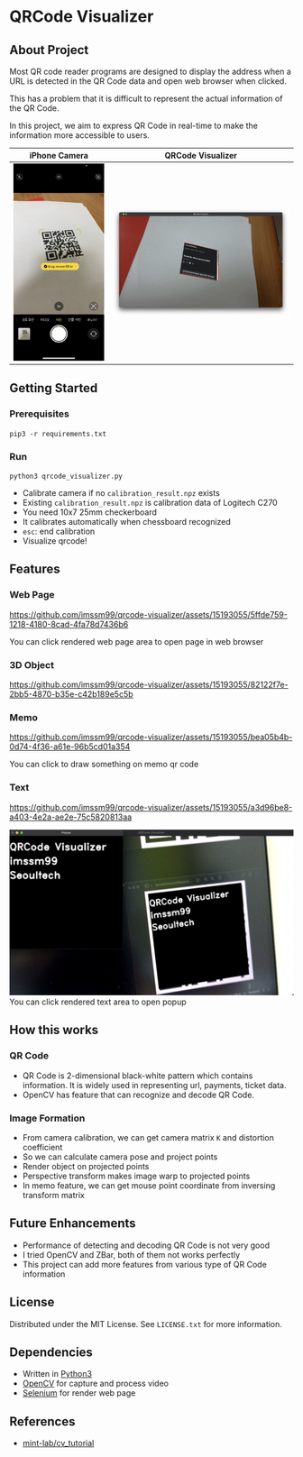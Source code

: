# QRCode Visualizer

## About Project

Most QR code reader programs are designed to display the address when a URL is detected in the QR Code data and open web browser when clicked.

This has a problem that it is difficult to represent the actual information of the QR Code.

In this project, we aim to express QR Code in real-time to make the information more accessible to users.

iPhone Camera | QRCode Visualizer
:---:|:---:
![iphone_cam](./assets/iphone_cam.jpeg) | ![sample](./assets/sample.png)

## Getting Started

### Prerequisites

```
pip3 -r requirements.txt
```

### Run

```
python3 qrcode_visualizer.py
```

- Calibrate camera if no `calibration_result.npz` exists
- Existing `calibration_result.npz` is calibration data of Logitech C270
- You need 10x7 25mm checkerboard
- It calibrates automatically when chessboard recognized
- `esc`: end calibration
- Visualize qrcode!


## Features

### Web Page

https://github.com/imssm99/qrcode-visualizer/assets/15193055/5ffde759-1218-4180-8cad-4fa78d7436b6

You can click rendered web page area to open page in web browser

### 3D Object

https://github.com/imssm99/qrcode-visualizer/assets/15193055/82122f7e-2bb5-4870-b35e-c42b189e5c5b

### Memo

https://github.com/imssm99/qrcode-visualizer/assets/15193055/bea05b4b-0d74-4f36-a61e-96b5cd01a354

You can click to draw something on memo qr code

### Text

https://github.com/imssm99/qrcode-visualizer/assets/15193055/a3d96be8-a403-4e2a-ae2e-75c5820813aa

![text_popup](./assets/text_popup.png)
You can click rendered text area to open popup

## How this works

### QR Code

- QR Code is 2-dimensional black-white pattern which contains information. It is widely used in representing url, payments, ticket data.
- OpenCV has feature that can recognize and decode QR Code. 

### Image Formation

- From camera calibration, we can get camera matrix `K` and distortion coefficient
- So we can calculate camera pose and project points
- Render object on projected points
- Perspective transform makes image warp to projected points
- In memo feature, we can get mouse point coordinate from inversing transform matrix

## Future Enhancements

- Performance of detecting and decoding QR Code is not very good
- I tried OpenCV and ZBar, both of them not works perfectly
- This project can add more features from various type of QR Code information

## License

Distributed under the MIT License. See `LICENSE.txt` for more information.

## Dependencies

- Written in [Python3](https://www.python.org)
- [OpenCV](https://opencv.org) for capture and process video
- [Selenium](https://www.selenium.dev) for render web page

## References

- [mint-lab/cv_tutorial](https://github.com/mint-lab/cv_tutorial)
